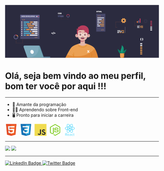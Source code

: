 <img src = "bannercomp.png" width = "1537px">

# Olá, seja bem vindo ao meu perfil, bom ter você por aqui !!!

---

- 💙 Amante da programação
- 👩‍💻 Aprendendo sobre Front-end
- 🖥️ Pronto para iniciar a carreira

<div>
 <img src="https://github.com/devicons/devicon/blob/master/icons/html5/html5-original.svg" title="HTML5" alt="HTML" width="40" height="40"/>&nbsp;
 <img src="https://github.com/devicons/devicon/blob/master/icons/css3/css3-original.svg" title="CSS3" alt="CSS" width="40" height="40"/>&nbsp;
 <img src="https://github.com/devicons/devicon/blob/master/icons/javascript/javascript-original.svg" title="JavaScript" alt="JavaScript" width="40" height="40"/>&nbsp;
 <img src="https://github.com/devicons/devicon/blob/master/icons/nodejs/nodejs-original.svg" title="Nodejs" alt="Nodejs" width="40" height="40"/>&nbsp;
 <img src="https://github.com/devicons/devicon/blob/master/icons/react/react-original-wordmark.svg" title="React" alt="React" width="40" height="40"/>&nbsp;
</div>

---

<div align = "left">
<img height = "200em" src="https://github-readme-stats.vercel.app/api/top-langs/?username=GabrielLehmann&show_icons=true&theme=tokyonight&count_private=true"/>
<img height = "200em" src="https://github-readme-stats.vercel.app/api?username=GabrielLehmann&show_icons=true&show_icons=true&theme=tokyonight&count_private=true" />
</div>

---

<div id="badges">
  <a _blank href = "https://www.linkedin.com/in/gabriel-lehmann-910a48251/">
    <img src="https://img.shields.io/badge/LinkedIn-blue?style=for-the-badge&logo=linkedin&logoColor=white" alt="LinkedIn Badge"/>
  </a>
  <a href = "https://twitter.com/GFLehmann13">
    <img src="https://img.shields.io/badge/Twitter-blue?style=for-the-badge&logo=twitter&logoColor=white" alt="Twitter Badge"/>
  </a>
</div>
